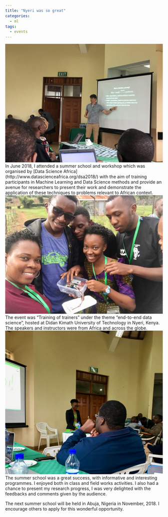 ```yaml
---
title: "Nyeri was so great"
categories:
  - ml
tags:
  - events
---
```


<img src="/assets/images/nyerineil.jpg" class="align-center" alt="">
In June 2018, I attended a summer school and workshop which was organised by [Data Science Africa](http://www.datascienceafrica.org/dsa2018/) with the aim of training participants in Machine Learning and Data Science methods and provide an avenue for researchers to present their work and demonstrate the application of these techniques to problems relevant to African context. 
<img src="/assets/images/nyerifield.jpg" class="align-center" alt="">
The event was “Training of trainers” under the theme “end-to-end data science”, hosted at Didan Kimath University of Technology in Nyeri, Kenya. The speakers and instructors were from Africa and across the globe. 
<img src="/assets/images/nyeripres.jpg" class="align-center" alt="">
The summer school was a great success, with informative and interesting programmes. I enjoyed both in class and field works activities. I also had a chance to present my research progress, I was very delighted with the feedbacks and comments given by the audience.
  
The next summer school will be held in Abuja, Nigeria in November, 2018. I encourage others to apply for this wonderful opportunity. 
